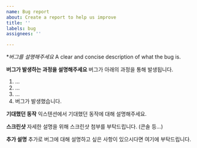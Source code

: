 ```yaml
---
name: Bug report
about: Create a report to help us improve
title: ''
labels: bug
assignees: ''

---
```


**버그를 설명해주세요*
A clear and concise description of what the bug is.

**버그가 발생하는 과정을 설명해주세요**
버그가 아래의 과정을 통해 발생됩니다.
1. ...
2. ...
3. ...
4. 버그가 발생했습니다.

**기대했던 동작**
익스텐션에서 기대했던 동작에 대해 설명해주세요.

**스크린샷**
자세한 설명을 위해 스크린샷 첨부를 부탁드립니다. (콘솔 등...)

**추가 설명**
추가로 버그에 대해 설명하고 싶은 사항이 있으시다면 여기에 부탁드립니다.
